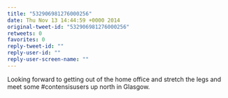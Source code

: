 ```yaml
---
title: "532906981276000256"
date: Thu Nov 13 14:44:59 +0000 2014
original-tweet-id: "532906981276000256"
retweets: 0
favorites: 0
reply-tweet-id: ""
reply-user-id: ""
reply-user-screen-name: ""
---
```

Looking forward to getting out of the home office and stretch the legs and meet some #contensisusers up north in Glasgow.
